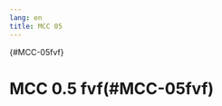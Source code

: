 ```yaml
---
lang: en
title: MCC 05
---
```


{#MCC-05fvf}

MCC 0.5 fvf(#MCC-05fvf)
========================================
